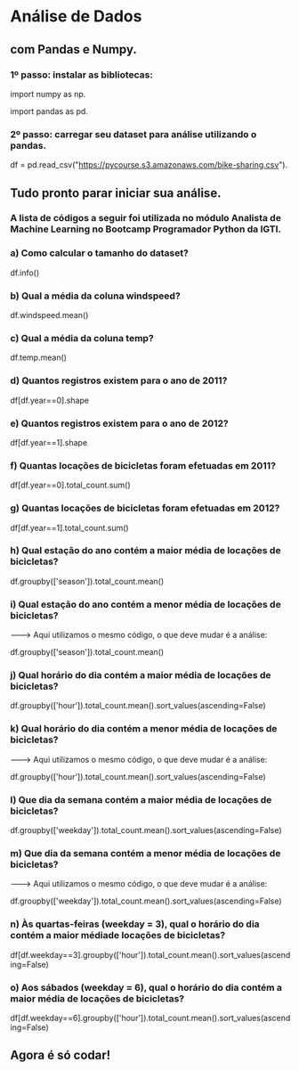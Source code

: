 # Análise de Dados
##  com Pandas e Numpy.

### 1º passo: instalar as bibliotecas:

import numpy as np.

import pandas as pd.

### 2º passo: carregar seu dataset para análise utilizando o pandas.
df = pd.read_csv("https://pycourse.s3.amazonaws.com/bike-sharing.csv").

## Tudo pronto parar iniciar sua análise.
### A lista de códigos a seguir foi utilizada no módulo Analista de Machine Learning no Bootcamp Programador Python da IGTI.

### a) Como calcular o tamanho do dataset?

df.info()

### b) Qual a média da coluna windspeed?

df.windspeed.mean()

### c) Qual a média da coluna temp?

df.temp.mean()

### d) Quantos registros existem para o ano de 2011?

df[df.year==0].shape

### e) Quantos registros existem para o ano de 2012?

df[df.year==1].shape

### f) Quantas locações de bicicletas foram efetuadas em 2011?

df[df.year==0].total_count.sum()

### g) Quantas locações de bicicletas foram efetuadas em 2012?

df[df.year==1].total_count.sum()

### h) Qual estação do ano contém a maior média de locações de bicicletas?

df.groupby(['season']).total_count.mean()

### i) Qual estação do ano contém a menor média de locações de bicicletas?

---> Aqui utilizamos o mesmo código, o que deve mudar é a análise:

df.groupby(['season']).total_count.mean()

### j) Qual horário do dia contém a maior média de locações de bicicletas?

df.groupby(['hour']).total_count.mean().sort_values(ascending=False)

### k) Qual horário do dia contém a menor média de locações de bicicletas?

---> Aqui utilizamos o mesmo código, o que deve mudar é a análise:

df.groupby(['hour']).total_count.mean().sort_values(ascending=False)

### l) Que dia da semana contém a maior média de locações de bicicletas?

df.groupby(['weekday']).total_count.mean().sort_values(ascending=False)

### m) Que dia da semana contém a menor média de locações de bicicletas?

---> Aqui utilizamos o mesmo código, o que deve mudar é a análise:

df.groupby(['weekday']).total_count.mean().sort_values(ascending=False)


### n) Às quartas-feiras (weekday = 3), qual o horário do dia contém a maior médiade locações de bicicletas?

df[df.weekday==3].groupby(['hour']).total_count.mean().sort_values(ascending=False)

### o) Aos sábados (weekday = 6), qual o horário do dia contém a maior média de locações de bicicletas?

df[df.weekday==6].groupby(['hour']).total_count.mean().sort_values(ascending=False)


## Agora é só codar!
